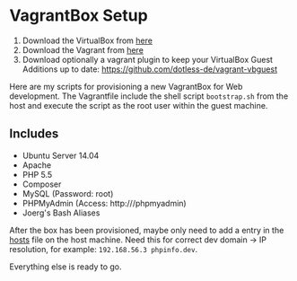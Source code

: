 # VagrantBox Setup

1. Download the VirtualBox from [here](https://www.virtualbox.org/wiki/Downloads)
2. Download the Vagrant from [here](http://www.vagrantup.com/downloads.html)
3. Download optionally a vagrant plugin to keep your VirtualBox Guest Additions up to date: <https://github.com/dotless-de/vagrant-vbguest>

Here are my scripts for provisioning a new VagrantBox for Web development.
The Vagrantfile include the shell script `bootstrap.sh` from the host and execute the script as the root user within the guest machine.

## Includes

- Ubuntu Server 14.04
- Apache
- PHP 5.5
- Composer
- MySQL (Password: root)
- PHPMyAdmin (Access: http://<servername-or-IP>/phpmyadmin)
- Joerg's Bash Aliases

After the box has been provisioned, maybe only need to add a entry in the [hosts](http://www.howtogeek.com/howto/27350/beginner-geek-how-to-edit-your-hosts-file) file on the host machine.
Need this for correct dev domain -> IP resolution, for example: `192.168.56.3 phpinfo.dev`.

Everything else is ready to go.